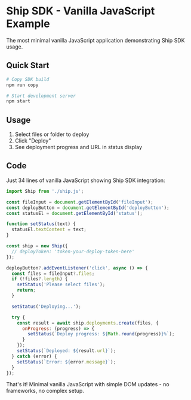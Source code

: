 # Ship SDK - Vanilla JavaScript Example

The most minimal vanilla JavaScript application demonstrating Ship SDK usage.

## Quick Start

```bash
# Copy SDK build
npm run copy

# Start development server
npm start
```

## Usage

1. Select files or folder to deploy
2. Click "Deploy" 
3. See deployment progress and URL in status display

## Code

Just 34 lines of vanilla JavaScript showing Ship SDK integration:

```javascript
import Ship from './ship.js';

const fileInput = document.getElementById('fileInput');
const deployButton = document.getElementById('deployButton');
const statusEl = document.getElementById('status');

function setStatus(text) {
  statusEl.textContent = text;
}

const ship = new Ship({
  // deployToken: 'token-your-deploy-token-here'
});

deployButton?.addEventListener('click', async () => {
  const files = fileInput?.files;
  if (!files?.length) {
    setStatus('Please select files');
    return;
  }

  setStatus('Deploying...');

  try {
    const result = await ship.deployments.create(files, {
      onProgress: (progress) => {
        setStatus(`Deploy progress: ${Math.round(progress)}%`);
      }
    });
    setStatus(`Deployed: ${result.url}`);
  } catch (error) {
    setStatus(`Error: ${error.message}`);
  }
});
```

That's it! Minimal vanilla JavaScript with simple DOM updates - no frameworks, no complex setup.
